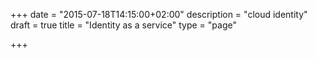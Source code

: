 +++
date = "2015-07-18T14:15:00+02:00"
description = "cloud identity"
draft = true
title = "Identity as a service"
type = "page"

+++
